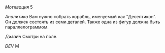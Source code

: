 *Мотивация*
5

*Аналитика*
Вам нужно собрать корабль, именуемый как "Десептикон". Он должен состоять из семи деталей. Также одна из фигур должна быть параллелограммом.

*Дизайн*
Смотри на поле.

*DEV*
M